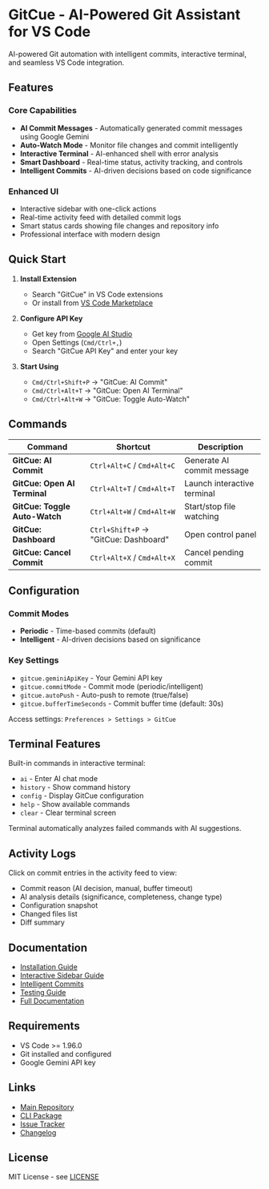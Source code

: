 # GitCue - AI-Powered Git Assistant for VS Code

AI-powered Git automation with intelligent commits, interactive terminal, and seamless VS Code integration.

## Features

### Core Capabilities
- **AI Commit Messages** - Automatically generated commit messages using Google Gemini
- **Auto-Watch Mode** - Monitor file changes and commit intelligently
- **Interactive Terminal** - AI-enhanced shell with error analysis
- **Smart Dashboard** - Real-time status, activity tracking, and controls
- **Intelligent Commits** - AI-driven decisions based on code significance

### Enhanced UI
- Interactive sidebar with one-click actions
- Real-time activity feed with detailed commit logs
- Smart status cards showing file changes and repository info
- Professional interface with modern design

## Quick Start

1. **Install Extension**
   - Search "GitCue" in VS Code extensions
   - Or install from [VS Code Marketplace](https://marketplace.visualstudio.com/items?itemName=sbeeredd04.gitcue)

2. **Configure API Key**
   - Get key from [Google AI Studio](https://makersuite.google.com/app/apikey)
   - Open Settings (`Cmd/Ctrl+,`)
   - Search "GitCue API Key" and enter your key

3. **Start Using**
   - `Cmd/Ctrl+Shift+P` → "GitCue: AI Commit"
   - `Cmd/Ctrl+Alt+T` → "GitCue: Open AI Terminal"
   - `Cmd/Ctrl+Alt+W` → "GitCue: Toggle Auto-Watch"

## Commands

| Command | Shortcut | Description |
|---------|----------|-------------|
| **GitCue: AI Commit** | `Ctrl+Alt+C` / `Cmd+Alt+C` | Generate AI commit message |
| **GitCue: Open AI Terminal** | `Ctrl+Alt+T` / `Cmd+Alt+T` | Launch interactive terminal |
| **GitCue: Toggle Auto-Watch** | `Ctrl+Alt+W` / `Cmd+Alt+W` | Start/stop file watching |
| **GitCue: Dashboard** | `Ctrl+Shift+P` → "GitCue: Dashboard" | Open control panel |
| **GitCue: Cancel Commit** | `Ctrl+Alt+X` / `Cmd+Alt+X` | Cancel pending commit |

## Configuration

### Commit Modes
- **Periodic** - Time-based commits (default)
- **Intelligent** - AI-driven decisions based on significance

### Key Settings
- `gitcue.geminiApiKey` - Your Gemini API key
- `gitcue.commitMode` - Commit mode (periodic/intelligent)
- `gitcue.autoPush` - Auto-push to remote (true/false)
- `gitcue.bufferTimeSeconds` - Commit buffer time (default: 30s)

Access settings: `Preferences > Settings > GitCue`

## Terminal Features

Built-in commands in interactive terminal:
- `ai` - Enter AI chat mode
- `history` - Show command history
- `config` - Display GitCue configuration
- `help` - Show available commands
- `clear` - Clear terminal screen

Terminal automatically analyzes failed commands with AI suggestions.

## Activity Logs

Click on commit entries in the activity feed to view:
- Commit reason (AI decision, manual, buffer timeout)
- AI analysis details (significance, completeness, change type)
- Configuration snapshot
- Changed files list
- Diff summary

## Documentation

- [Installation Guide](../docs/installation.md)
- [Interactive Sidebar Guide](../docs/features/interactive-sidebar.md)
- [Intelligent Commits](../docs/features/intelligent-commits.md)
- [Testing Guide](../docs/guides/testing.md)
- [Full Documentation](../docs/)

## Requirements

- VS Code >= 1.96.0
- Git installed and configured
- Google Gemini API key

## Links

- [Main Repository](https://github.com/sbeeredd04/auto-git)
- [CLI Package](https://www.npmjs.com/package/@sbeeredd04/auto-git)
- [Issue Tracker](https://github.com/sbeeredd04/auto-git/issues)
- [Changelog](../docs/CHANGELOG_GITCUE.md)

## License

MIT License - see [LICENSE](../LICENSE)
